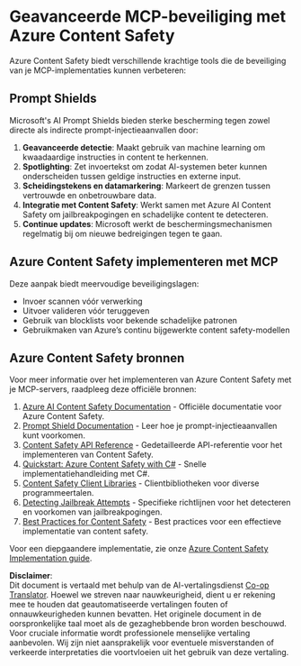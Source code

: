 <!--
CO_OP_TRANSLATOR_METADATA:
{
  "original_hash": "f5300fd1b5e84520d500b2a8f568a1d8",
  "translation_date": "2025-07-17T08:56:15+00:00",
  "source_file": "02-Security/azure-content-safety.md",
  "language_code": "nl"
}
-->
# Geavanceerde MCP-beveiliging met Azure Content Safety

Azure Content Safety biedt verschillende krachtige tools die de beveiliging van je MCP-implementaties kunnen verbeteren:

## Prompt Shields

Microsoft's AI Prompt Shields bieden sterke bescherming tegen zowel directe als indirecte prompt-injectieaanvallen door:

1. **Geavanceerde detectie**: Maakt gebruik van machine learning om kwaadaardige instructies in content te herkennen.
2. **Spotlighting**: Zet invoertekst om zodat AI-systemen beter kunnen onderscheiden tussen geldige instructies en externe input.
3. **Scheidingstekens en datamarkering**: Markeert de grenzen tussen vertrouwde en onbetrouwbare data.
4. **Integratie met Content Safety**: Werkt samen met Azure AI Content Safety om jailbreakpogingen en schadelijke content te detecteren.
5. **Continue updates**: Microsoft werkt de beschermingsmechanismen regelmatig bij om nieuwe bedreigingen tegen te gaan.

## Azure Content Safety implementeren met MCP

Deze aanpak biedt meervoudige beveiligingslagen:
- Invoer scannen vóór verwerking
- Uitvoer valideren vóór teruggeven
- Gebruik van blocklists voor bekende schadelijke patronen
- Gebruikmaken van Azure’s continu bijgewerkte content safety-modellen

## Azure Content Safety bronnen

Voor meer informatie over het implementeren van Azure Content Safety met je MCP-servers, raadpleeg deze officiële bronnen:

1. [Azure AI Content Safety Documentation](https://learn.microsoft.com/azure/ai-services/content-safety/) - Officiële documentatie voor Azure Content Safety.
2. [Prompt Shield Documentation](https://learn.microsoft.com/azure/ai-services/content-safety/concepts/prompt-shield) - Leer hoe je prompt-injectieaanvallen kunt voorkomen.
3. [Content Safety API Reference](https://learn.microsoft.com/rest/api/contentsafety/) - Gedetailleerde API-referentie voor het implementeren van Content Safety.
4. [Quickstart: Azure Content Safety with C#](https://learn.microsoft.com/azure/ai-services/content-safety/quickstart-csharp) - Snelle implementatiehandleiding met C#.
5. [Content Safety Client Libraries](https://learn.microsoft.com/azure/ai-services/content-safety/quickstart-client-libraries-rest-api) - Clientbibliotheken voor diverse programmeertalen.
6. [Detecting Jailbreak Attempts](https://learn.microsoft.com/azure/ai-services/content-safety/concepts/jailbreak-detection) - Specifieke richtlijnen voor het detecteren en voorkomen van jailbreakpogingen.
7. [Best Practices for Content Safety](https://learn.microsoft.com/azure/ai-services/content-safety/concepts/best-practices) - Best practices voor een effectieve implementatie van content safety.

Voor een diepgaandere implementatie, zie onze [Azure Content Safety Implementation guide](./azure-content-safety-implementation.md).

**Disclaimer**:  
Dit document is vertaald met behulp van de AI-vertalingsdienst [Co-op Translator](https://github.com/Azure/co-op-translator). Hoewel we streven naar nauwkeurigheid, dient u er rekening mee te houden dat geautomatiseerde vertalingen fouten of onnauwkeurigheden kunnen bevatten. Het originele document in de oorspronkelijke taal moet als de gezaghebbende bron worden beschouwd. Voor cruciale informatie wordt professionele menselijke vertaling aanbevolen. Wij zijn niet aansprakelijk voor eventuele misverstanden of verkeerde interpretaties die voortvloeien uit het gebruik van deze vertaling.